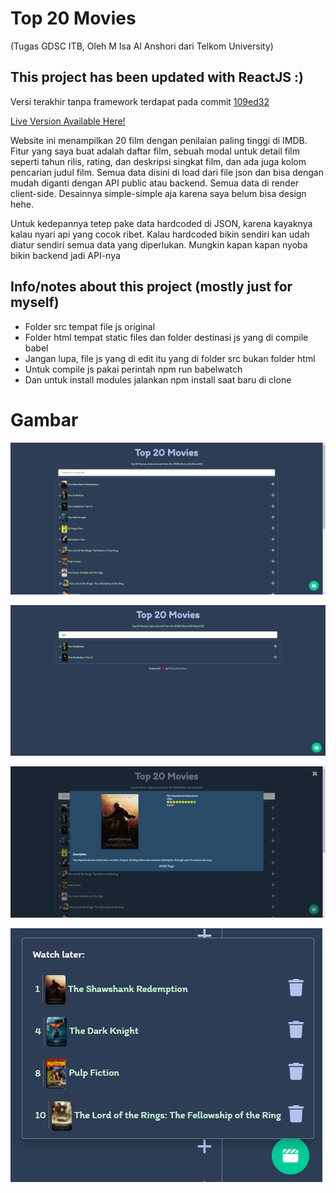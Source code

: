 # Top 20 Movies
(Tugas GDSC ITB, Oleh M Isa Al Anshori dari Telkom University)

## This project has been updated with ReactJS :)
Versi terakhir tanpa framework terdapat pada commit [109ed32](https://github.com/misaalanshori/GDSC-Website-List-Movie/commit/109ed32620566250f8f738f4c85a613ca5a6aae0)

[Live Version Available Here!](https://misaalanshori.github.io/projects/GDSC-Website-List-Movie/html)

Website ini menampilkan 20 film dengan penilaian paling tinggi di IMDB. Fitur yang saya buat adalah daftar film, sebuah modal untuk detail film seperti tahun rilis, rating, dan deskripsi singkat film, dan ada juga kolom pencarian judul film. Semua data disini di load dari file json dan bisa dengan mudah diganti dengan API public atau backend. Semua data di render client-side. Desainnya simple-simple aja karena saya belum bisa design hehe.

Untuk kedepannya tetep pake data hardcoded di JSON, karena kayaknya kalau nyari api yang cocok ribet. Kalau hardcoded bikin sendiri kan udah diatur sendiri semua data yang diperlukan. Mungkin kapan kapan nyoba bikin backend jadi API-nya

## Info/notes about this project (mostly just for myself)
- Folder src tempat file js original
- Folder html tempat static files dan folder destinasi js yang di compile babel
- Jangan lupa, file js yang di edit itu yang di folder src bukan folder html
- Untuk compile js pakai perintah npm run babelwatch
- Dan untuk install modules jalankan npm install saat baru di clone

# Gambar

![Front Page](https://github.com/misaalanshori/GDSC-Website-List-Movie/blob/master/GHImg/mainpage.png?raw=true)

![Search Feature](https://github.com/misaalanshori/GDSC-Website-List-Movie/blob/master/GHImg/searchfeature.png?raw=true)

![Movie Modal](https://github.com/misaalanshori/GDSC-Website-List-Movie/blob/master/GHImg/modalfeature.png?raw=true)

![Watch Later List](https://github.com/misaalanshori/GDSC-Website-List-Movie/blob/master/GHImg/watchlaterfeature.png?raw=true)
